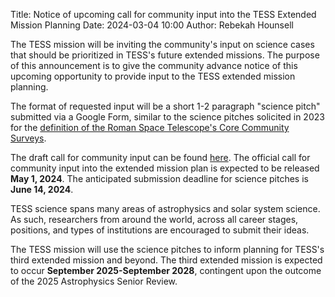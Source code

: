 Title: Notice of upcoming call for community input into the TESS Extended Mission Planning
Date: 2024-03-04 10:00
Author: Rebekah Hounsell

The TESS mission will be inviting the community's input on science cases that should be prioritized in TESS's future extended missions. The purpose of this announcement is to give the community advance notice of this upcoming opportunity to provide input to the TESS extended mission planning.
				
The format of requested input will be a short 1-2 paragraph "science pitch" submitted via a Google Form, similar to the science pitches solicited in 2023 for the [definition of the Roman Space Telescope's Core Community Surveys](https://roman.gsfc.nasa.gov/science/ccs_community_input.html). 
				
The draft call for community input can be found [here](docs/DRAFT_TESS_call_for_science_pitches.pdf). The official call for community input into the extended mission plan is expected to be released <b>May 1, 2024</b>. The anticipated submission deadline for science pitches is <b>June 14, 2024</b>. 
				
TESS science spans many areas of astrophysics and solar system science. As such, researchers from around the world, across all career stages, positions, and types of institutions are encouraged to submit their ideas.
				
The TESS mission will use the science pitches to inform planning for TESS's third extended mission and beyond.  The third extended mission is expected to occur <b>September 2025-September 2028</b>, contingent upon the outcome of the 2025 Astrophysics Senior Review.  
